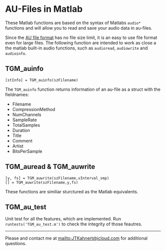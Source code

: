 # AU-Files in Matlab
These Matlab functions are based on the syntax of Matlabs `audio*` functions and will allow you to read and save your audio data in au-files.

Since the [AU file format](https://en.wikipedia.org/wiki/Au_file_format/) has no file size limit, it is an easy to use file format even for large files. The following function are intended to work as close a the matlab built-in audio functions, such as `audioread`, `audiowrite` and `audioinfo`.

## TGM_auinfo
	[stInfo] = TGM_auinfo(szFilename)
The `TGM_auinfo` function returns information of an au-file as a struct with the fieldnames:

* Filename
* CompressionMethod
* NumChannels
* SampleRate
* TotalSamples
* Duration
* Title
* Comment
* Artist
* BitsPerSample


## TGM_auread & TGM_auwrite
	[y, fs] = TGM_auwrite(szFilename,vInterval_smp)
	[] = TGM_auwrite(szFilename,y,fs)
These functions are similiar sturctured as the Matlab equivalents.


## TGM_au_test
Unit test for all the features, which are implemented. Run `runtests('TGM_au_test.m')` to check the integrity of those feautres.


---------------
Please and contact me at <mailto:JTKahnert@icloud.com> for additional questions.